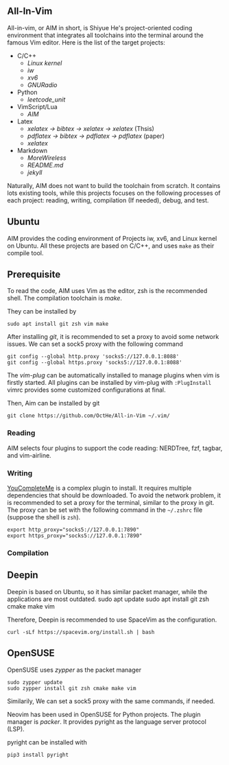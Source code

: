 ## All-In-Vim

All-in-vim, or AIM in short, is Shiyue He's project-oriented coding environment that integrates all toolchains into the terminal around the famous Vim editor.
Here is the list of the target projects:
- C/C++
    - *Linux kernel*
    - *iw*
    - *xv6*
    - *GNURadio*
- Python
    - *leetcode_unit*
- VimScript/Lua
    - *AIM*
- Latex
    - *xelatex -> bibtex -> xelatex -> xelatex* (Thsis)
    - *pdflatex -> bibtex -> pdflatex -> pdflatex* (paper)
    - *xelatex*
- Markdown
    - *MoreWireless*
    - *README.md*
    - *jekyll*

Naturally, AIM does not want to build the toolchain from scratch.
It contains lots existing tools, while this projects focuses on the following processes of each project: reading, writing, compilation (If needed), debug, and test.

## Ubuntu

AIM provides the coding environment of Projects iw, xv6, and Linux kernel on Ubuntu.
All these projects are based on C/C++, and uses `make` as their compile tool.


## Prerequisite

To read the code, AIM uses Vim as the editor, zsh is the recommended shell.
The compilation toolchain is *make*.

They can be installed by

    sudo apt install git zsh vim make

After installing *git*, it is recommended to set a proxy to avoid some network issues.
We can set a sock5 proxy with the following command

    git config --global http.proxy 'socks5://127.0.0.1:8088' 
    git config --global https.proxy 'socks5://127.0.0.1:8088' 

The *vim-plug* can be automatically installed to manage plugins when vim is firstly started.
All plugins can be installed by vim-plug with `:PlugInstall`
vimrc provides some customized configurations at final.

Then, Aim can be installed by git

    git clone https://github.com/OctHe/All-in-Vim ~/.vim/

### Reading

AIM selects four plugins to support the code reading: NERDTree, fzf, tagbar, and vim-airline.



### Writing

[YouCompleteMe](https://github.com/ycm-core/YouCompleteMe) is a complex plugin to install.
It requires multiple dependencies that should be downloaded.
To avoid the network problem, it is recommended to set a proxy for the terminal, similar to the proxy in git.
The proxy can be set with the following command in the `~/.zshrc` file (suppose the shell is `zsh`).

    export http_proxy="socks5://127.0.0.1:7890"
    export https_proxy="socks5://127.0.0.1:7890"


### Compilation


## Deepin

Deepin is based on Ubuntu, so it has similar packet manager, while the applications are most outdated.
    sudo apt update
    sudo apt install git zsh cmake make vim

Therefore, Deepin is recommended to use SpaceVim as the configuration.

    curl -sLf https://spacevim.org/install.sh | bash

## OpenSUSE

OpenSUSE uses *zypper* as the packet manager

    sudo zypper update
    sudo zypper install git zsh cmake make vim

Similarily, We can set a sock5 proxy with the same commands, if needed.

Neovim has been used in OpenSUSE for Python projects.
The plugin manager is *packer*.
It provides pyright as the language server protocol (LSP).

pyright can be installed with

    pip3 install pyright

